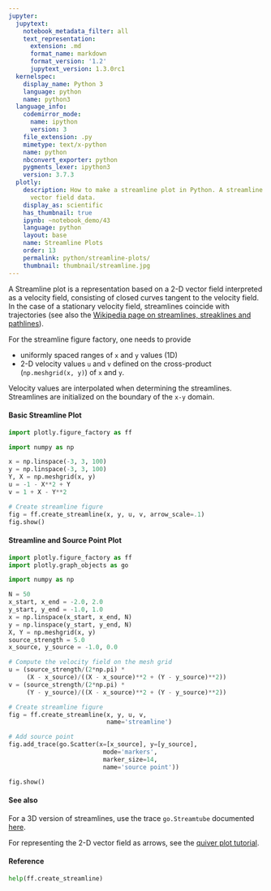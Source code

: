 ```yaml
---
jupyter:
  jupytext:
    notebook_metadata_filter: all
    text_representation:
      extension: .md
      format_name: markdown
      format_version: '1.2'
      jupytext_version: 1.3.0rc1
  kernelspec:
    display_name: Python 3
    language: python
    name: python3
  language_info:
    codemirror_mode:
      name: ipython
      version: 3
    file_extension: .py
    mimetype: text/x-python
    name: python
    nbconvert_exporter: python
    pygments_lexer: ipython3
    version: 3.7.3
  plotly:
    description: How to make a streamline plot in Python. A streamline plot displays
      vector field data.
    display_as: scientific
    has_thumbnail: true
    ipynb: ~notebook_demo/43
    language: python
    layout: base
    name: Streamline Plots
    order: 13
    permalink: python/streamline-plots/
    thumbnail: thumbnail/streamline.jpg
---
```


A Streamline plot is a representation based on a 2-D vector field interpreted as a velocity field, consisting of closed curves tangent to the velocity field. In the case of a stationary velocity field, streamlines coincide with trajectories (see also the [Wikipedia page on streamlines, streaklines and pathlines](https://en.wikipedia.org/wiki/Streamlines,_streaklines,_and_pathlines)).

For the streamline figure factory, one needs to provide
- uniformly spaced ranges of `x` and `y` values (1D)
- 2-D velocity values `u` and `v` defined on the cross-product (`np.meshgrid(x, y)`) of `x` and `y`.

Velocity values are interpolated when determining the streamlines. Streamlines are initialized on the boundary of the `x-y` domain.

#### Basic Streamline Plot

```python
import plotly.figure_factory as ff

import numpy as np

x = np.linspace(-3, 3, 100)
y = np.linspace(-3, 3, 100)
Y, X = np.meshgrid(x, y)
u = -1 - X**2 + Y
v = 1 + X - Y**2

# Create streamline figure
fig = ff.create_streamline(x, y, u, v, arrow_scale=.1)
fig.show()
```

#### Streamline and Source Point Plot

```python
import plotly.figure_factory as ff
import plotly.graph_objects as go

import numpy as np

N = 50
x_start, x_end = -2.0, 2.0
y_start, y_end = -1.0, 1.0
x = np.linspace(x_start, x_end, N)
y = np.linspace(y_start, y_end, N)
X, Y = np.meshgrid(x, y)
source_strength = 5.0
x_source, y_source = -1.0, 0.0

# Compute the velocity field on the mesh grid
u = (source_strength/(2*np.pi) *
     (X - x_source)/((X - x_source)**2 + (Y - y_source)**2))
v = (source_strength/(2*np.pi) *
     (Y - y_source)/((X - x_source)**2 + (Y - y_source)**2))

# Create streamline figure
fig = ff.create_streamline(x, y, u, v,
                           name='streamline')

# Add source point
fig.add_trace(go.Scatter(x=[x_source], y=[y_source],
                          mode='markers',
                          marker_size=14,
                          name='source point'))

fig.show()
```

#### See also

For a 3D version of streamlines, use the trace `go.Streamtube` documented [here](/python/streamtube-plot/).

For representing the 2-D vector field as arrows, see the [quiver plot tutorial](/python/quiver-plots/).


#### Reference

```python
help(ff.create_streamline)
```
